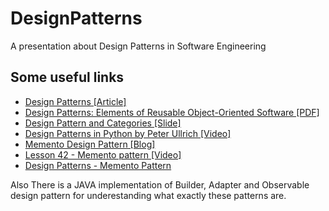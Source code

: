 # DesignPatterns
A presentation about Design Patterns in Software Engineering

## Some useful links
* [Design Patterns [Article]](https://sourcemaking.com/design_patterns)
* [Design Patterns: Elements of Reusable Object-Oriented Software [PDF]](https://sophia.javeriana.edu.co/~cbustaca/docencia/DSBP-2018-01/recursos/Erich%20Gamma,%20Richard%20Helm,%20Ralph%20Johnson,%20John%20M.%20Vlissides-Design%20Patterns_%20Elements%20of%20Reusable%20Object-Oriented%20Software%20%20-Addison-Wesley%20Professional%20(1994).pdf)
* [Design Pattern and Categories [Slide]](https://www.slideshare.net/himanshuhora/design-pattern-categories)
* [Design Patterns in Python by Peter Ullrich [Video]](https://www.youtube.com/watch?v=bsyjSW46TDg)
* [Memento Design Pattern [Blog]](https://javapapers.com/design-patterns/memento-design-pattern/)
* [Lesson 42 - Memento pattern [Video]](https://www.youtube.com/watch?v=lg5gHTbddmI)
* [Design Patterns - Memento Pattern](https://www.tutorialspoint.com/design_pattern/memento_pattern.htm)



Also There is a JAVA implementation of Builder, Adapter and Observable design pattern for underestanding what exactly these patterns are.  

